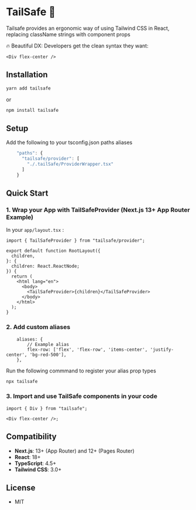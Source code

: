 # TailSafe 🦈

Tailsafe provides an ergonomic way of using Tailwind CSS in React, replacing className strings with component props

🔥 Beautiful DX: Developers get the clean syntax they want:

```tsx
<Div flex-center />
```

## Installation

```bash
yarn add tailsafe
```

or

```bash
npm install tailsafe
```

## Setup

Add the following to your tsconfig.json paths aliases

```ts
    "paths": {
      "tailsafe/provider": [
        "./.tailSafe/ProviderWrapper.tsx"
      ]
    }
```

## Quick Start

### 1. Wrap your App with TailSafeProvider (Next.js 13+ App Router Example)

In your `app/layout.tsx` :

```tsx
import { TailSafeProvider } from "tailsafe/provider";

export default function RootLayout({
  children,
}: {
  children: React.ReactNode;
}) {
  return (
    <html lang="en">
      <body>
        <TailSafeProvider>{children}</TailSafeProvider>
      </body>
    </html>
  );
}
```

### 2. Add custom aliases

```tsx
    aliases: {
        // Example alias
        flex-row: ['flex', 'flex-row', 'items-center', 'justify-center', 'bg-red-500'],
    },
```

Run the following commmand to register your alias prop types

```bash
npx tailsafe
```

### 3. Import and use TailSafe components in your code

```tsx
import { Div } from "tailsafe";

<Div flex-center />;
```

## Compatibility

- **Next.js**: 13+ (App Router) and 12+ (Pages Router)
- **React**: 18+
- **TypeScript**: 4.5+
- **Tailwind CSS**: 3.0+

## License

- MIT
